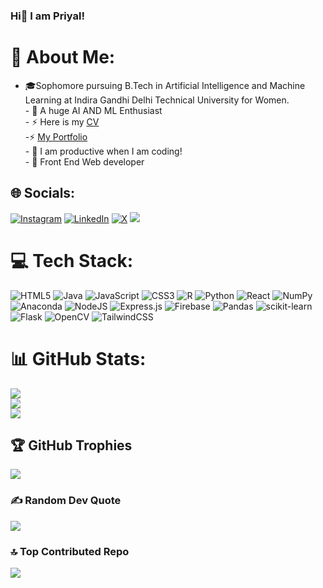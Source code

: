 ### Hi👋 I am Priyal!




# 💫 About Me:
- 🎓Sophomore pursuing B.Tech in Artificial Intelligence and Machine Learning at Indira Gandhi Delhi Technical University for Women.<br>- 🔭 A huge AI AND ML Enthusiast<br>- ⚡ Here is my [CV](https://drive.google.com/file/d/1Xiy7Jm3hUb_agqpw03EJAn41YH3xlxQM/view?usp=sharing)<br>-⚡ [My Portfolio](https://strong-fenglisu-011afa.netlify.app/)
<br>- 🌱 I am productive when I am coding!<br>- 🚀 Front End Web developer


## 🌐 Socials:
[![Instagram](https://img.shields.io/badge/Instagram-%23E4405F.svg?logo=Instagram&logoColor=white)](https://instagram.com/p.r.i.y.a.lll) [![LinkedIn](https://img.shields.io/badge/LinkedIn-%230077B5.svg?logo=linkedin&logoColor=white)](https://linkedin.com/in/priyal-chawla-b21357252) [![X](https://img.shields.io/badge/X-black.svg?logo=X&logoColor=white)](https://x.com/PriyalChawla1) 
[![](https://visitcount.itsvg.in/api?id=priyal005&icon=0&color=0)](https://visitcount.itsvg.in)

# 💻 Tech Stack:
![HTML5](https://img.shields.io/badge/html5-%23E34F26.svg?style=for-the-badge&logo=html5&logoColor=white) ![Java](https://img.shields.io/badge/java-%23ED8B00.svg?style=for-the-badge&logo=openjdk&logoColor=white) ![JavaScript](https://img.shields.io/badge/javascript-%23323330.svg?style=for-the-badge&logo=javascript&logoColor=%23F7DF1E) ![CSS3](https://img.shields.io/badge/css3-%231572B6.svg?style=for-the-badge&logo=css3&logoColor=white) ![R](https://img.shields.io/badge/r-%23276DC3.svg?style=for-the-badge&logo=r&logoColor=white) ![Python](https://img.shields.io/badge/python-3670A0?style=for-the-badge&logo=python&logoColor=ffdd54) ![React](https://img.shields.io/badge/react-%2320232a.svg?style=for-the-badge&logo=react&logoColor=%2361DAFB) ![NumPy](https://img.shields.io/badge/numpy-%23013243.svg?style=for-the-badge&logo=numpy&logoColor=white) ![Anaconda](https://img.shields.io/badge/Anaconda-%2344A833.svg?style=for-the-badge&logo=anaconda&logoColor=white) ![NodeJS](https://img.shields.io/badge/node.js-6DA55F?style=for-the-badge&logo=node.js&logoColor=white) ![Express.js](https://img.shields.io/badge/express.js-%23404d59.svg?style=for-the-badge&logo=express&logoColor=%2361DAFB) ![Firebase](https://img.shields.io/badge/firebase-a08021?style=for-the-badge&logo=firebase&logoColor=ffcd34) ![Pandas](https://img.shields.io/badge/pandas-%23150458.svg?style=for-the-badge&logo=pandas&logoColor=white) ![scikit-learn](https://img.shields.io/badge/scikit--learn-%23F7931E.svg?style=for-the-badge&logo=scikit-learn&logoColor=white) ![Flask](https://img.shields.io/badge/flask-%23000.svg?style=for-the-badge&logo=flask&logoColor=white) ![OpenCV](https://img.shields.io/badge/opencv-%23white.svg?style=for-the-badge&logo=opencv&logoColor=white) ![TailwindCSS](https://img.shields.io/badge/tailwindcss-%2338B2AC.svg?style=for-the-badge&logo=tailwind-css&logoColor=white)
# 📊 GitHub Stats:
![](https://github-readme-stats.vercel.app/api?username=priyal005&theme=highcontrast&hide_border=false&include_all_commits=true&count_private=false)<br/>
![](https://github-readme-streak-stats.herokuapp.com/?user=priyal005&theme=highcontrast&hide_border=false)<br/>
![](https://github-readme-stats.vercel.app/api/top-langs/?username=priyal005&theme=highcontrast&hide_border=false&include_all_commits=true&count_private=false&layout=compact)

## 🏆 GitHub Trophies
![](https://github-profile-trophy.vercel.app/?username=priyal005&theme=discord&no-frame=false&no-bg=true&margin-w=4)

### ✍️ Random Dev Quote
![](https://quotes-github-readme.vercel.app/api?type=horizontal&theme=radical)

### 🔝 Top Contributed Repo
![](https://github-contributor-stats.vercel.app/api?username=priyal005&limit=5&theme=dark&combine_all_yearly_contributions=true)




